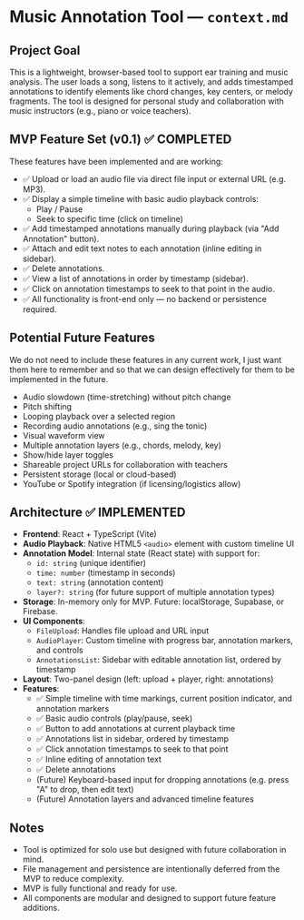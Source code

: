 # Music Annotation Tool — `context.md`

## Project Goal

This is a lightweight, browser-based tool to support ear training and music analysis. The user loads a song, listens to it actively, and adds timestamped annotations to identify elements like chord changes, key centers, or melody fragments. The tool is designed for personal study and collaboration with music instructors (e.g., piano or voice teachers).

## MVP Feature Set (v0.1) ✅ COMPLETED

These features have been implemented and are working:

- ✅ Upload or load an audio file via direct file input or external URL (e.g. MP3).
- ✅ Display a simple timeline with basic audio playback controls:
  - Play / Pause
  - Seek to specific time (click on timeline)
- ✅ Add timestamped annotations manually during playback (via "Add Annotation" button).
- ✅ Attach and edit text notes to each annotation (inline editing in sidebar).
- ✅ Delete annotations.
- ✅ View a list of annotations in order by timestamp (sidebar).
- ✅ Click on annotation timestamps to seek to that point in the audio.
- ✅ All functionality is front-end only — no backend or persistence required.

## Potential Future Features

We do not need to include these features in any current work, I just want them here to remember and so that we can design effectively for them to be implemented in the future.

- Audio slowdown (time-stretching) without pitch change
- Pitch shifting
- Looping playback over a selected region
- Recording audio annotations (e.g., sing the tonic)
- Visual waveform view
- Multiple annotation layers (e.g., chords, melody, key)
- Show/hide layer toggles
- Shareable project URLs for collaboration with teachers
- Persistent storage (local or cloud-based)
- YouTube or Spotify integration (if licensing/logistics allow)

## Architecture ✅ IMPLEMENTED

- **Frontend**: React + TypeScript (Vite)
- **Audio Playback**: Native HTML5 `<audio>` element with custom timeline UI
- **Annotation Model**: Internal state (React state) with support for:
  - `id: string` (unique identifier)
  - `time: number` (timestamp in seconds)
  - `text: string` (annotation content)
  - `layer?: string` (for future support of multiple annotation types)
- **Storage**: In-memory only for MVP. Future: localStorage, Supabase, or Firebase.
- **UI Components**:
  - `FileUpload`: Handles file upload and URL input
  - `AudioPlayer`: Custom timeline with progress bar, annotation markers, and controls
  - `AnnotationsList`: Sidebar with editable annotation list, ordered by timestamp
- **Layout**: Two-panel design (left: upload + player, right: annotations)
- **Features**:
  - ✅ Simple timeline with time markings, current position indicator, and annotation markers
  - ✅ Basic audio controls (play/pause, seek)
  - ✅ Button to add annotations at current playback time
  - ✅ Annotations list in sidebar, ordered by timestamp
  - ✅ Click annotation timestamps to seek to that point
  - ✅ Inline editing of annotation text
  - ✅ Delete annotations
  - (Future) Keyboard-based input for dropping annotations (e.g. press "A" to drop, then edit text)
  - (Future) Annotation layers and advanced timeline features

## Notes

- Tool is optimized for solo use but designed with future collaboration in mind.
- File management and persistence are intentionally deferred from the MVP to reduce complexity.
- MVP is fully functional and ready for use.
- All components are modular and designed to support future feature additions.
